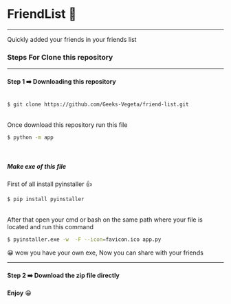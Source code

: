 # FriendList 📑
---

Quickly added your friends in your friends list

### Steps For Clone this repository
___

#### Step 1 :arrow_right: Downloading this repository

```bash

$ git clone https://github.com/Geeks-Vegeta/friend-list.git

```

<br>
Once download this repository run this file

```bash
$ python -m app

```
<br>

##### Make exe of this file

First of all install pyinstaller
👍
```bash
$ pip install pyinstaller

```

<br>
After that open your cmd or bash on the same path where your file is located and run this command

```bash
$ pyinstaller.exe -w  -F --icon=favicon.ico app.py

```
😀 wow you have your own exe, Now you  can share with your friends
<br>

---

#### Step 2 ➡️  Download the zip file directly

**Enjoy** 😁